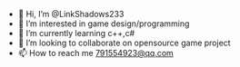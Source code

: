 - 👋 Hi, I’m @LinkShadows233
- 👀 I’m interested in game design/programming
- 🌱 I’m currently learning c++,c#
- 💞️ I’m looking to collaborate on opensource game project
- 📫 How to reach me 791554923@qq.com

<!---
LinkShadows233/LinkShadows233 is a ✨ special ✨ repository because its `README.md` (this file) appears on your GitHub profile.
You can click the Preview link to take a look at your changes.
--->
